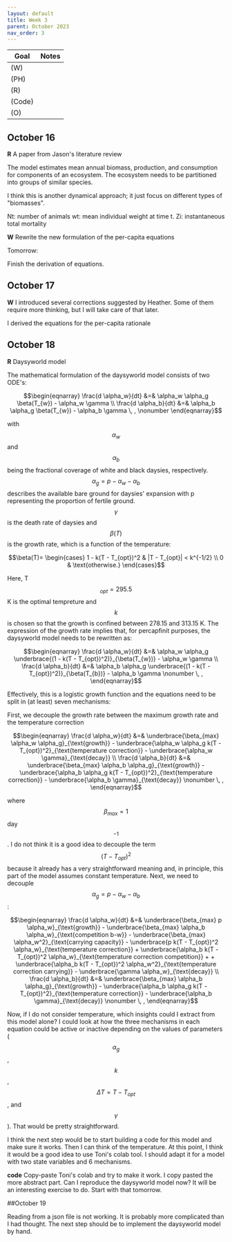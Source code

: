 ```yaml
---
layout: default
title: Week 3
parent: October 2023
nav_order: 3                                                                     
---
```



| Goal | Notes |
| ----------- | ----------- |
|(W)| |
|(PH)| |
|(R)| |
|(Code)| |
|(O)| |


## October 16

**R** A paper from Jason's literature review

The model estimates mean annual biomass, production, and consumption for components of an ecosystem.
The ecosystem needs to be partitioned into groups of similar species.

I think this is another dynamical approach; it just focus on different types of "biomasses".

Nt: number of animals
wt: mean individual weight at time t.
Zi: instantaneous total mortality

**W** Rewrite the new formulation of the per-capita equations

Tomorrow:

Finish the derivation of equations.


## October 17

**W**
I introduced several corrections suggested by Heather. Some of them require more thinking, but I will take care of that later.

I derived the equations for the per-capita rationale


## October 18

**R** Daysyworld model

The mathematical formulation of the daysyworld model consists of two ODE's:

$$\begin{eqnarray}
\frac{d \alpha_w}{dt} &=& \alpha_w \alpha_g \beta(T_{w}) - \alpha_w \gamma \\
\frac{d \alpha_b}{dt} &=& \alpha_b \alpha_g \beta(T_{w}) - \alpha_b \gamma \, , \nonumber
\end{eqnarray}$$

with $$\alpha_w$$ and $$\alpha_b$$ being the fractional coverage of white and black daysies, respectively. $$\alpha_g = p -\alpha_w - \alpha_b$$ describes the available bare ground for daysies' expansion with p representing the proportion of fertile ground.
$$\gamma$$ is the death rate of daysies and $$\beta(T)$$ is the growth rate, which is a function of the temperature:

$$\beta(T)= \begin{cases}
      1 - k(T - T_{opt})^2 & |T - T_{opt}| < k^{-1/2} \\
      0 & \text{otherwise.} 
   \end{cases}$$

Here, T$$_{opt}=295.5$$ K is the optimal tempreture and $$k$$ is chosen so that the growth is confined between 278.15 and 313.15 K. The expression of the growth rate implies that, for percapfinit purposes, the daysyworld model needs to be rewritten as:

$$\begin{eqnarray}
\frac{d \alpha_w}{dt} &=& \alpha_w \alpha_g \underbrace{(1 - k(T - T_{opt})^2)}_{\beta(T_{w})} - \alpha_w \gamma \\
\frac{d \alpha_b}{dt} &=& \alpha_b \alpha_g \underbrace{(1 - k(T - T_{opt})^2)}_{\beta(T_{b})} - \alpha_b \gamma \nonumber \, ,
\end{eqnarray}$$

Effectively, this is a logistic growth function and the equations need to be split in (at least) seven mechanisms:

First, we decouple the growth rate between the maximum growth rate and the temperature correction

$$\begin{eqnarray}
\frac{d \alpha_w}{dt} &=& \underbrace{\beta_{max} \alpha_w \alpha_g}_{\text{growth}} - \underbrace{\alpha_w \alpha_g k(T - T_{opt})^2}_{\text{temperature correction}} - \underbrace{\alpha_w \gamma}_{\text{decay}} \\
\frac{d \alpha_b}{dt} &=& \underbrace{\beta_{max} \alpha_b \alpha_g}_{\text{growth}} - \underbrace{\alpha_b \alpha_g k(T - T_{opt})^2}_{\text{temperature correction}} - \underbrace{\alpha_b \gamma}_{\text{decay}} \nonumber \, ,
\end{eqnarray}$$

where $$\beta_{max}= 1$$ day$$^{-1}$$. I do not think it is a good idea to decouple the term $$(T - T_{opt})^2$$ because it already has a very straightforward meaning and, in principle, this part of the model assumes constant temperature. Next, we need to decouple $$\alpha_g= p - \alpha_w - \alpha_b$$:

$$\begin{eqnarray}
\frac{d \alpha_w}{dt} &=& \underbrace{\beta_{max} p \alpha_w}_{\text{growth}} - \underbrace{\beta_{max} \alpha_b \alpha_w}_{\text{competition b-w}} - \underbrace{\beta_{max} \alpha_w^2}_{\text{carrying capacity}} - \underbrace{p k(T - T_{opt})^2 \alpha_w}_{\text{temperature correction}} + \underbrace{\alpha_b  k(T - T_{opt})^2 \alpha_w}_{\text{temperature correction competition}} + + \underbrace{\alpha_b k(T - T_{opt})^2 \alpha_w^2}_{\text{temperature correction carrying}} - \underbrace{\gamma \alpha_w}_{\text{decay}} \\
\frac{d \alpha_b}{dt} &=& \underbrace{\beta_{max} \alpha_b \alpha_g}_{\text{growth}} - \underbrace{\alpha_b \alpha_g k(T - T_{opt})^2}_{\text{temperature correction}} - \underbrace{\alpha_b \gamma}_{\text{decay}} \nonumber \, ,
\end{eqnarray}$$



Now, if I do not consider temperature, which insights could I extract from this model alone? I could look at how the three mechanisms in each equation could be active or inactive depending on the values of parameters ($$\alpha_g$$, $$k$$, $$\Delta T = T - T_{opt}$$, and $$\gamma$$). That would be pretty straightforward.

I think the next step would be to start building a code for this model and make sure it works. Then I can think of the temperature. At this point, I think it would be a good idea to use Toni's colab tool. I should adapt it for a model with two state variables and 6 mechanisms.

**code** Copy-paste Toni's colab and try to make it work. I copy pasted the more abstract part. Can I reproduce the daysyworld model now? It will be an interesting exercise to do. Start with that tomorrow.

##October 19

Reading from a json file is not working. It is probably more complicated than I had thought.
The next step should be to implement the daysyworld model by hand.